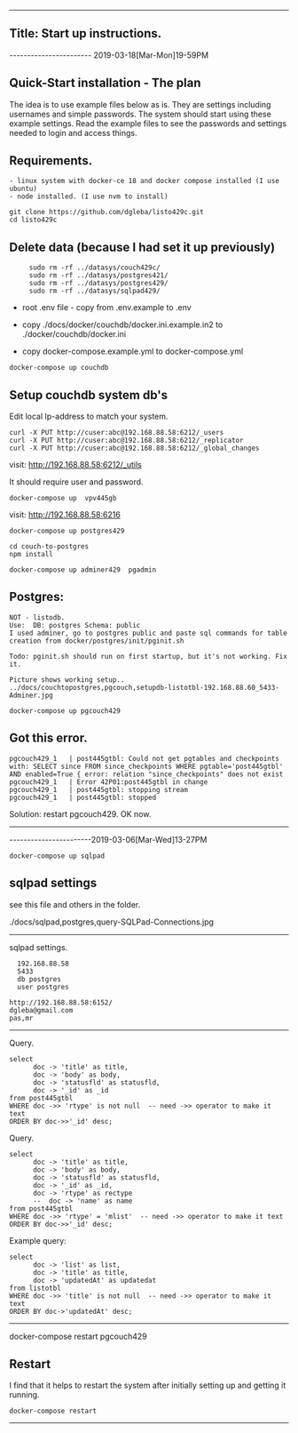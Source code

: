 
----------------------------------------------------

## Title:  Start up instructions.

----------------------- 2019-03-18[Mar-Mon]19-59PM

## Quick-Start installation - The plan

The idea is to use example files below as is. They are settings including usernames and simple passwords. 
The system should start using these example settings. 
Read the example files to see the passwords and settings needed to login and access things.

## Requirements.

    - linux system with docker-ce 18 and docker compose installed (I use ubuntu)
    - node installed. (I use nvm to install)


```
git clone https://github.com/dgleba/listo429c.git
cd listo429c

```


## Delete data (because I had set it up previously)

```
     sudo rm -rf ../datasys/couch429c/
     sudo rm -rf ../datasys/postgres421/
     sudo rm -rf ../datasys/postgres429/
     sudo rm -rf ../datasys/sqlpad429/

```


 - root .env file - copy from .env.example to .env

 - copy ./docs/docker/couchdb/docker.ini.example.in2 to  ./docker/couchdb/docker.ini

 - copy docker-compose.example.yml to docker-compose.yml


 ```
 docker-compose up couchdb
 
 ```


## Setup couchdb system db's

Edit local Ip-address to match your system. 

```
curl -X PUT http://cuser:abc@192.168.88.58:6212/_users
curl -X PUT http://cuser:abc@192.168.88.58:6212/_replicator
curl -X PUT http://cuser:abc@192.168.88.58:6212/_global_changes

```



visit:    http://192.168.88.58:6212/_utils

It should require user and password.


`docker-compose up  vpv445gb`

visit:    http://192.168.88.58:6216


`docker-compose up postgres429`

```
cd couch-to-postgres
npm install

```

```
docker-compose up adminer429  pgadmin

```

## Postgres:

    NOT - listodb.  
    Use:  DB: postgres Schema: public 
    I used adminer, go to postgres public and paste sql commands for table creation from docker/postgres/init/pginit.sh

    Todo: pginit.sh should run on first startup, but it's not working. Fix it.

    Picture shows working setup..
    ../docs/couchtopostgres,pgcouch,setupdb-listotbl-192.168.88.60_5433-Adminer.jpg



`docker-compose up pgcouch429`


## Got this error.

    pgcouch429_1   | post445gtbl: Could not get pgtables and checkpoints with: SELECT since FROM since_checkpoints WHERE pgtable='post445gtbl' AND enabled=True { error: relation "since_checkpoints" does not exist
    pgcouch429_1   | Error 42P01:post445gtbl in change
    pgcouch429_1   | post445gtbl: stopping stream
    pgcouch429_1   | post445gtbl: stopped


Solution: restart pgcouch429. OK now.

_____________



-----------------------2019-03-06[Mar-Wed]13-27PM

`docker-compose up sqlpad`


## sqlpad settings

see this file and others in the folder.

./docs/sqlpad,postgres,query-SQLPad-Connections.jpg

_____________


sqlpad settings.

      192.168.88.58
      5433
      db postgres
      user postgres

    http://192.168.88.58:6152/
    dgleba@gmail.com
    pas,mr

_____________



Query.

    select 
          doc -> 'title' as title,
          doc -> 'body' as body,
          doc -> 'statusfld' as statusfld,
          doc -> '_id' as _id
    from post445gtbl
    WHERE doc ->> 'rtype' is not null  -- need ->> operator to make it text
    ORDER BY doc->>'_id' desc;

Query.

    select 
          doc -> 'title' as title,
          doc -> 'body' as body,
          doc -> 'statusfld' as statusfld,
          doc -> '_id' as _id,
          doc -> 'rtype' as rectype
          --  doc -> 'name' as name
    from post445gtbl
    WHERE doc ->> 'rtype' = 'mlist'  -- need ->> operator to make it text
    ORDER BY doc->>'_id' desc;


Example query:

    select 
          doc -> 'list' as list,
          doc -> 'title' as title,
          doc -> 'updatedAt' as updatedat
    from listotbl
    WHERE doc ->> 'title' is not null  -- need ->> operator to make it text
    ORDER BY doc->'updatedAt' desc;

_____________


docker-compose restart pgcouch429


## Restart

I find that it helps to restart the system after initially setting up and getting it running.

`docker-compose restart`



----------------------------------------------------


